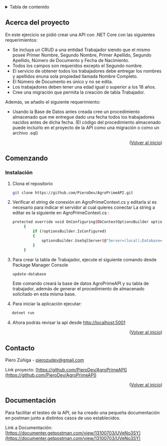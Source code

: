 <div id="top"></div>
<!-- TABLE OF CONTENTS -->
<details>
  <summary>Tabla de contenido</summary>
  <ol>
    <li>
      <a href="#Acerca-del-proyecto">Acerca del proyecto</a>
    </li>
    <li>
      <a href="#Comenzando">Comenzando</a>
      <ul>
        <li><a href="#Instalación">Instalación</a></li>
      </ul>
    </li>
    <li><a href="#Contacto">Contacto</a></li>
    <li><a href="#Documentación">Documentación</a></li>
  </ol>
</details>


<!-- ABOUT THE PROJECT -->
## Acerca del proyecto

En este ejercicio se pidió crear una API con .NET Core con las siguientes requerimientos:

* Se incluya un CRUD a una entidad Trabajador siendo que el mismo posee Primer Nombre, Segundo Nombre, Primer Apellido, Segundo Apellido, Número de Documento y Fecha de Nacimiento.
* Todos los campos son requeridos excepto el Segundo nombre.
* El servicio de obtener todos los trabajadores debe entregar los nombres y apellidos enuna sola propiedad llamada Nombre Completo.
* El Número de Documento es único y no se edita.
* Los trabajadores deben tener una edad igual o superior a los 18 años.
* Cree una migración que permita la creación de tabla Trabajador.

Además, se añadio el siguiente requerimiento: 

* Usando la Base de Datos antes creada cree un procedimiento almacenado que me entregue dado una fecha todos los trabajadores nacidos antes de dicha fecha. (El código del procedimiento almacenado puede incluirlo en el proyecto de la API como una migración o como un archivo .sql)

<p align="right">(<a href="#top">Volver al inicio</a>)</p>

<!-- GETTING STARTED -->
## Comenzando

### Instalación

1. Clona el repositorio
   ```sh
   git clone https://github.com/PieroDev/AgroPrimeAPI.git
   ```

2. Verificar el string de conexión en AgroPrimeContext.cs y editarla si es necesario para indicar el servidor al cual quieres conectar
   La string a editar es la siguiente en AgroPrimeContext.cs :

   ```sh
   protected override void OnConfiguring(DbContextOptionsBuilder optionsBuilder)
        {
            if (!optionsBuilder.IsConfigured)
            {
                optionsBuilder.UseSqlServer(@"Server=(local);Database=AgroPrimeAPI;Integrated Security=True");
            }
        }
   ```

3. Para crear la tabla de Trabajador, ejecute el siguiente comando desde Package Manager Console
   ```sh
   update-database
   ```
   Este comando creará la base de datos AgroPrimeAPI y su tabla de trabajador, además de generar el procedimiento de almacenado solicitado en esta misma base.

4. Para iniciar la aplicación ejecutar:
```sh
   dotnet run
   ```

4. Ahora podrás revisar la api desde [http://localhost:5001](http://localhost:5000)


<p align="right">(<a href="#top">Volver al inicio</a>)</p>


<!-- CONTACT -->
## Contacto

Piero Zúñiga - pierozudev@gmail.com

Link proyecto: [https://github.com/PieroDev/AgroPrimeAPI](https://github.com/PieroDev/AgroPrimeAPI)

<p align="right">(<a href="#top">Volver al inicio</a>)</p>

<!-- Documentation -->

## Documentación

Para facilitar el testeo de la API, se ha creado una pequeña documentación en postman junto a distintos casos de uso establecidos.

Link a Documentación: [https://documenter.getpostman.com/view/13100703/UVeNo3SY](https://documenter.getpostman.com/view/13100703/UVeNo3SY)




<!-- MARKDOWN LINKS & IMAGES -->
<!-- https://www.markdownguide.org/basic-syntax/#reference-style-links -->
[contributors-shield]: https://img.shields.io/github/contributors/othneildrew/Best-README-Template.svg?style=for-the-badge
[contributors-url]: https://github.com/othneildrew/Best-README-Template/graphs/contributors
[forks-shield]: https://img.shields.io/github/forks/othneildrew/Best-README-Template.svg?style=for-the-badge
[forks-url]: https://github.com/othneildrew/Best-README-Template/network/members
[stars-shield]: https://img.shields.io/github/stars/othneildrew/Best-README-Template.svg?style=for-the-badge
[stars-url]: https://github.com/othneildrew/Best-README-Template/stargazers
[issues-shield]: https://img.shields.io/github/issues/othneildrew/Best-README-Template.svg?style=for-the-badge
[issues-url]: https://github.com/othneildrew/Best-README-Template/issues
[license-shield]: https://img.shields.io/github/license/othneildrew/Best-README-Template.svg?style=for-the-badge
[license-url]: https://github.com/othneildrew/Best-README-Template/blob/master/LICENSE.txt
[linkedin-shield]: https://img.shields.io/badge/-LinkedIn-black.svg?style=for-the-badge&logo=linkedin&colorB=555
[linkedin-url]: https://linkedin.com/in/othneildrew
[product-screenshot]: images/screenshot.png